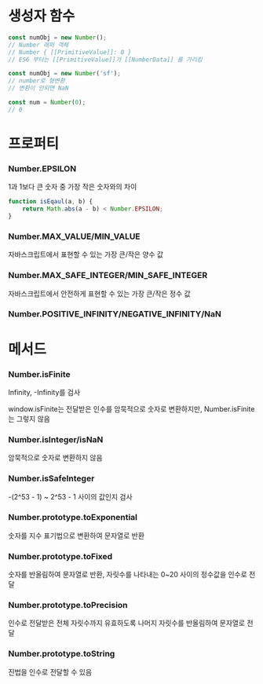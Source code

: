 # 생성자 함수

```jsx
const numObj = new Number();
// Number 래퍼 객체
// Number { [[PrimitiveValue]]: 0 }
// ES6 부터는 [[PrimitiveValue]]가 [[NumberData]] 를 가리킴

const numObj = new Number('sf');
// number로 형변환
// 변환이 안되면 NaN

const num = Number(0);
// 0

```

# 프로퍼티

### Number.EPSILON

1과 1보다 큰 숫자 중 가장 작은 숫자와의 차이

```jsx
function isEqaul(a, b) {
	return Math.abs(a - b) < Number.EPSILON;
}
```

### Number.MAX_VALUE/MIN_VALUE

자바스크립트에서 표현할 수 있는 가장 큰/작은 양수 값

### Number.MAX_SAFE_INTEGER/MIN_SAFE_INTEGER

자바스크립트에서 안전하게 표현할 수 있는 가장 큰/작은 정수 값

### Number.POSITIVE_INFINITY/NEGATIVE_INFINITY/NaN

# 메서드

### Number.isFinite

Infinity, -Infinity를 검사

window.isFinite는 전달받은 인수를 암묵적으로 숫자로 변환하지만, Number.isFinite는 그렇지 않음

### Number.isInteger/isNaN

암묵적으로 숫자로 변환하지 않음

### Number.isSafeInteger

-(2^53 - 1) ~ 2^53 - 1 사이의 값인지 검사

### Number.prototype.toExponential

숫자를 지수 표기법으로 변환하여 문자열로 반환

### Number.prototype.toFixed

숫자를 반올림하여 문자열로 반환, 자릿수를 나타내는 0~20 사이의 정수값을 인수로 전달

### Number.prototype.toPrecision

인수로 전달받은 전체 자릿수까지 유효하도록 나머지 자릿수를 반올림하여 문자열로 전달

### Number.prototype.toString

진법을 인수로 전달할 수 있음
